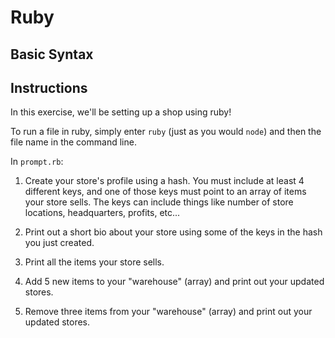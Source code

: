 # Ruby

## Basic Syntax

## Instructions
In this exercise, we'll be setting up a shop using ruby!

To run a file in ruby, simply enter `ruby` (just as you would `node`) and then the file name in the command line.

In `prompt.rb`: 

1. Create your store's profile using a hash. You must include at least 4 different keys, and one of those keys must point to an array of items your store sells. The keys can include things like number of store locations, headquarters, profits, etc...

2. Print out a short bio about your store using some of the keys in the hash you just created.

3. Print all the items your store sells.

4. Add 5 new items to your "warehouse" (array) and print out your updated stores.

5. Remove three items from your "warehouse" (array) and print out your updated stores.
